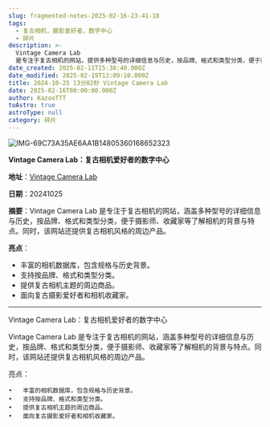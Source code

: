 ```yaml
---
slug: fragmented-notes-2025-02-16-23-41-18
tags:
  - 复古相机，摄影爱好者，数字中心
  - 碎片
description: >-
  Vintage Camera Lab
  是专注于复古相机的网站，提供多种型号的详细信息与历史，按品牌、格式和类型分类，便于摄影师、收藏家了解相机的背景与特点。此外，该网站还提供复古相机风格的周边商品。
date_created: 2025-02-11T15:38:40.000Z
date_modified: 2025-02-19T13:09:10.000Z
title: 2024-10-25 13分02秒 Vintage Camera Lab
date: 2025-02-16T00:00:00.000Z
author: KazooTTT
toAstro: true
astroType: null
category: 碎片
---
```


![IMG-69C73A35AE6AA1B14805360168652323](/mdImages/IMG-69C73A35AE6AA1B14805360168652323.png)

**Vintage Camera Lab：复古相机爱好者的数字中心**

**地址**：[Vintage Camera Lab](<https://vintagecameralab.com/>)

**日期**：20241025

**摘要**：Vintage Camera Lab 是专注于复古相机的网站，涵盖多种型号的详细信息与历史，按品牌、格式和类型分类，便于摄影师、收藏家等了解相机的背景与特点。同时，该网站还提供复古相机风格的周边产品。

**亮点**：

- 丰富的相机数据库，包含规格与历史背景。
- 支持按品牌、格式和类型分类。
- 提供复古相机主题的周边商品。
- 面向复古摄影爱好者和相机收藏家。

---

Vintage Camera Lab：复古相机爱好者的数字中心

Vintage Camera Lab 是专注于复古相机的网站，涵盖多种型号的详细信息与历史，按品牌、格式和类型分类，便于摄影师、收藏家等了解相机的背景与特点。同时，该网站还提供复古相机风格的周边产品。

亮点：

	•	丰富的相机数据库，包含规格与历史背景。
	•	支持按品牌、格式和类型分类。
	•	提供复古相机主题的周边商品。
	•	面向复古摄影爱好者和相机收藏家。
